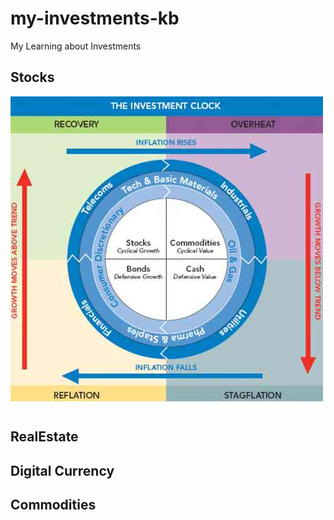 # my-investments-kb
My Learning about Investments


## Stocks
![alt text](./images/VsDCF.jpg)
## RealEstate

## Digital Currency

## Commodities
